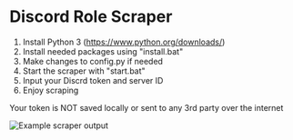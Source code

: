 # Discord Role Scraper

1. Install Python 3 (https://www.python.org/downloads/)
2. Install needed packages using "install.bat"
3. Make changes to config.py if needed
4. Start the scraper with "start.bat"
5. Input your Discrd token and server ID
6. Enjoy scraping

Your token is NOT saved locally or sent to any 3rd party over the internet

![Example scraper output](https://i.postimg.cc/DzDSKWRm/exampleeeeee.png)
